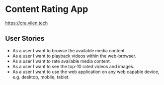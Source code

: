 # Content Rating App
https://cra.vilen.tech
## User Stories
* As a user I want to browse the available media content.
* As a user I want to playback videos within the web-browser.
* As a user I want to rate available media content.
* As a user I want to see the top-10 rated videos and images.
* As a user I want to use the web application on any web capable device, e.g. desktop, mobile, tablet.
